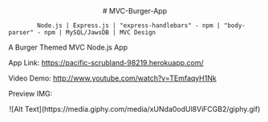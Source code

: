 <center>
# MVC-Burger-App
</center>


            Node.js | Express.js | "express-handlebars" - npm | "body-parser" - npm | MySQL/JawsDB | MVC Design

A Burger Themed MVC Node.js App 

App Link: https://pacific-scrubland-98219.herokuapp.com/

Video Demo: http://www.youtube.com/watch?v=TEmfaqyH1Nk

Preview IMG:

<span style="display:block; text-align:center">
![Alt Text](https://media.giphy.com/media/xUNda0odUl8ViFCGB2/giphy.gif)
</span>


<span style="display:block; text-align:center">

</span>